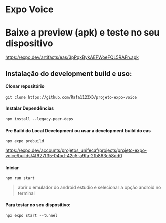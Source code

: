 # Expo Voice
# Baixe a preview (apk) e teste no seu dispositivo 
https://expo.dev/artifacts/eas/3pPqxBykAEFWoeFQL5RAFn.apk






## Instalação do development build e uso:
#### Clonar repositório
```
git clone https://github.com/Rafa1123XD/projeto-expo-voice
```

#### Instalar Dependências
```
npm install --legacy-peer-deps
```

#### Pre Build do Local Development ou usar a development build do eas
```
npx expo prebuild
```
https://expo.dev/accounts/projetos_unifecaf/projects/projeto-expo-voice/builds/4f927f35-04bd-42c5-a9fa-2fb863c58dd0

#### Iniciar
```
npm run start
```
> abrir o emulador do android estudio e selecionar a opção android no terminal

#### Para testar no seu dispositivo:
```
npx expo start --tunnel 
```
